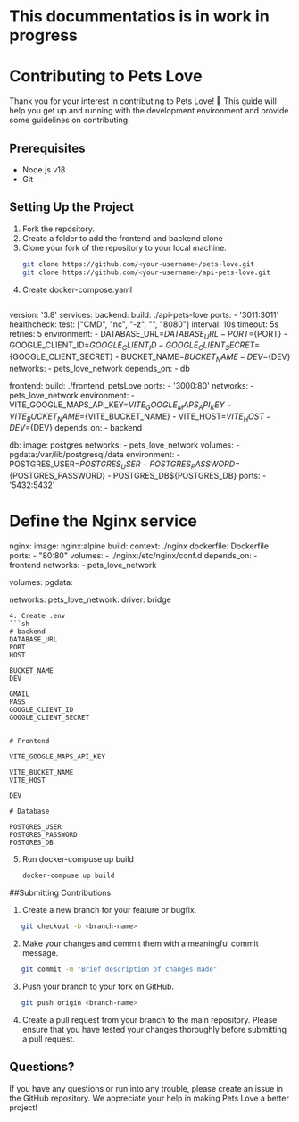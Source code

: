 # This docummentatios is in work in progress

# Contributing to Pets Love

Thank you for your interest in contributing to Pets Love! 🎉 This guide will help you get up and running with the development environment and provide some guidelines on contributing.

## Prerequisites

- Node.js v18
- Git

## Setting Up the Project

1. Fork the repository.
2. Create a folder to add the frontend and backend clone
3. Clone your fork of the repository to your local machine.
   ```sh
   git clone https://github.com/<your-username>/pets-love.git
   git clone https://github.com/<your-username>/api-pets-love.git
   ```
4. Create docker-compose.yaml
   ```sh
version: '3.8'
services:
  backend:
    build: ./api-pets-love
    ports:
      - '3011:3011'
    healthcheck:
      test: ["CMD", "nc", "-z", "", "8080"]
      interval: 10s
      timeout: 5s
      retries: 5
    environment:
      - DATABASE_URL=${DATABASE_URL}
      - PORT=${PORT}
      - GOOGLE_CLIENT_ID=${GOOGLE_CLIENT_ID}
      - GOOGLE_CLIENT_SECRET=${GOOGLE_CLIENT_SECRET}
      - BUCKET_NAME=${BUCKET_NAME}
      - DEV=${DEV}
    networks:
      - pets_love_network
    depends_on:
      - db

  frontend:
    build: ./frontend_petsLove
    ports:
      - '3000:80'
    networks:
     - pets_love_network
    environment:
      - VITE_GOOGLE_MAPS_API_KEY=${VITE_GOOGLE_MAPS_API_KEY}
      - VITE_BUCKET_NAME=${VITE_BUCKET_NAME}
      - VITE_HOST=${VITE_HOST}
      - DEV=${DEV}
    depends_on:
      - backend

  db:
    image: postgres
    networks:
      - pets_love_network
    volumes:
      - pgdata:/var/lib/postgresql/data
    environment:
      - POSTGRES_USER=${POSTGRES_USER}
      - POSTGRES_PASSWORD=${POSTGRES_PASSWORD}
      - POSTGRES_DB${POSTGRES_DB}
    ports:
      - '5432:5432'
  
  # Define the Nginx service
  nginx:
    image: nginx:alpine
    build:
      context: ./nginx
      dockerfile: Dockerfile
    ports:
      - "80:80"
    volumes:
      - ./nginx:/etc/nginx/conf.d
    depends_on:
      - frontend
    networks:
      - pets_love_network


volumes:
  pgdata:

networks:
  pets_love_network:
    driver: bridge
   ```
4. Create .env
   ```sh
# backend
DATABASE_URL
PORT
HOST

BUCKET_NAME 
DEV 

GMAIL 
PASS 
GOOGLE_CLIENT_ID 
GOOGLE_CLIENT_SECRET 


# Frontend

VITE_GOOGLE_MAPS_API_KEY

VITE_BUCKET_NAME
VITE_HOST

DEV

# Database

POSTGRES_USER
POSTGRES_PASSWORD
POSTGRES_DB
   ```
5. Run docker-compuse up build
   ```sh
   docker-compuse up build
   ```



<!--
## Coding Guidelines
- Please adhere to the coding conventions used throughout the project.
- Use ESLint and Prettier to format your code. You can run the linters using: -->

##Submitting Contributions

1. Create a new branch for your feature or bugfix.

```sh
   git checkout -b <branch-name>
```

2. Make your changes and commit them with a meaningful commit message.

```sh
   git commit -m "Brief description of changes made"
```

3. Push your branch to your fork on GitHub.

```sh
   git push origin <branch-name>
```

4. Create a pull request from your branch to the main repository.
   Please ensure that you have tested your changes thoroughly before submitting a pull request.

## Questions?

If you have any questions or run into any trouble, please create an issue in the GitHub repository. We appreciate your help in making Pets Love a better project!
